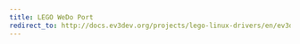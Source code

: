 ```yaml
---
title: LEGO WeDo Port
redirect_to: http://docs.ev3dev.org/projects/lego-linux-drivers/en/ev3dev-jessie/wedo.html#i-o-ports
---
```

